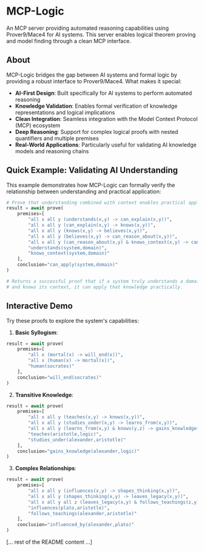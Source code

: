 # MCP-Logic

An MCP server providing automated reasoning capabilities using Prover9/Mace4 for AI systems. This server enables logical theorem proving and model finding through a clean MCP interface.

## About

MCP-Logic bridges the gap between AI systems and formal logic by providing a robust interface to Prover9/Mace4. What makes it special:

- **AI-First Design**: Built specifically for AI systems to perform automated reasoning
- **Knowledge Validation**: Enables formal verification of knowledge representations and logical implications
- **Clean Integration**: Seamless integration with the Model Context Protocol (MCP) ecosystem
- **Deep Reasoning**: Support for complex logical proofs with nested quantifiers and multiple premises
- **Real-World Applications**: Particularly useful for validating AI knowledge models and reasoning chains

## Quick Example: Validating AI Understanding

This example demonstrates how MCP-Logic can formally verify the relationship between understanding and practical application:

```python
# Prove that understanding combined with context enables practical application
result = await prove(
    premises=[
        "all x all y (understands(x,y) -> can_explain(x,y))",
        "all x all y (can_explain(x,y) -> knows(x,y))",
        "all x all y (knows(x,y) -> believes(x,y))",
        "all x all y (believes(x,y) -> can_reason_about(x,y))",
        "all x all y (can_reason_about(x,y) & knows_context(x,y) -> can_apply(x,y))",
        "understands(system,domain)",
        "knows_context(system,domain)"
    ],
    conclusion="can_apply(system,domain)"
)

# Returns a successful proof that if a system truly understands a domain
# and knows its context, it can apply that knowledge practically.
```

## Interactive Demo

Try these proofs to explore the system's capabilities:

1. **Basic Syllogism**:
```python
result = await prove(
    premises=[
        "all x (mortal(x) -> will_end(x))",
        "all x (human(x) -> mortal(x))",
        "human(socrates)"
    ],
    conclusion="will_end(socrates)"
)
```

2. **Transitive Knowledge**:
```python
result = await prove(
    premises=[
        "all x all y (teaches(x,y) -> knows(x,y))",
        "all x all y (studies_under(x,y) -> learns_from(x,y))",
        "all x all y (learns_from(x,y) & knows(y,z) -> gains_knowledge(x,z))",
        "teaches(aristotle,logic)",
        "studies_under(alexander,aristotle)"
    ],
    conclusion="gains_knowledge(alexander,logic)"
)
```

3. **Complex Relationships**:
```python
result = await prove(
    premises=[
        "all x all y (influences(x,y) -> shapes_thinking(x,y))",
        "all x all y (shapes_thinking(x,y) -> leaves_legacy(x,y))",
        "all x all y all z (leaves_legacy(x,y) & follows_teachings(z,y) -> influenced_by(z,x))",
        "influences(plato,aristotle)",
        "follows_teachings(alexander,aristotle)"
    ],
    conclusion="influenced_by(alexander,plato)"
)
```

[... rest of the README content ...]
